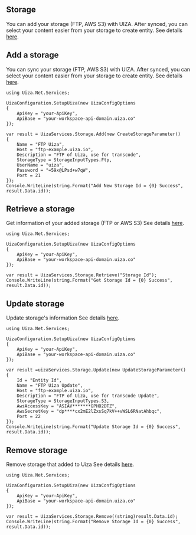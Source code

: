 ## Storage
You can add your storage (FTP, AWS S3) with UIZA. After synced, you can select your content easier from your storage to create entity.
See details [here](https://docs.uiza.io/#storage).

## Add a storage
You can sync your storage (FTP, AWS S3) with UIZA. After synced, you can select your content easier from your storage to create entity.
See details [here](https://docs.uiza.io/#add-a-storage).

```Cshard
using Uiza.Net.Services;

UizaConfiguration.SetupUiza(new UizaConfigOptions
{
	ApiKey = "your-ApiKey",
	ApiBase = "your-workspace-api-domain.uiza.co"
});

var result = UizaServices.Storage.Add(new CreateStorageParameter()
{
	Name = "FTP Uiza",
	Host = "ftp-example.uiza.io",
	Description = "FTP of Uiza, use for transcode",
	StorageType = StorageInputTypes.Ftp,
	UserName = "uiza",
	Password = "=59x@LPsd+w7qW",
	Port = 21
});
Console.WriteLine(string.Format("Add New Storage Id = {0} Success", result.Data.id));
```

## Retrieve a storage
Get information of your added storage (FTP or AWS S3)
See details [here](https://docs.uiza.io/#retrieve-a-storage).

```Cshard
using Uiza.Net.Services;

UizaConfiguration.SetupUiza(new UizaConfigOptions
{
	ApiKey = "your-ApiKey",
	ApiBase = "your-workspace-api-domain.uiza.co"
});

var result = UizaServices.Storage.Retrieve("Storage Id");
Console.WriteLine(string.Format("Get Storage Id = {0} Success", result.Data.id));
```

## Update storage
Update storage's information
See details [here](https://docs.uiza.io/#update-storage).

```Cshard
using Uiza.Net.Services;

UizaConfiguration.SetupUiza(new UizaConfigOptions
{
	ApiKey = "your-ApiKey",
	ApiBase = "your-workspace-api-domain.uiza.co"
});

var result =uizaServices.Storage.Update(new UpdateStorageParameter()
{
	Id = "Entity Id",
    Name = "FTP Uiza Update",
    Host = "ftp-example.uiza.io",
    Description = "FTP of Uiza, use for transcode Update",
    StorageType = StorageInputTypes.S3,
    AwsAccessKey = "ASIAV*******GPHO2DTZ",
    AwsSecretKey = "dp****cx2mE2lZxsSq7kV++vWSL6RNatAhbqc",
    Port = 22
});
Console.WriteLine(string.Format("Update Storage Id = {0} Success", result.Data.id));
```

## Remove storage
Remove storage that added to Uiza
See details [here](https://docs.uiza.io/#remove-storage).

```Cshard
using Uiza.Net.Services;

UizaConfiguration.SetupUiza(new UizaConfigOptions
{
	ApiKey = "your-ApiKey",
	ApiBase = "your-workspace-api-domain.uiza.co"
});

var result = UizaServices.Storage.Remove((string)result.Data.id);
Console.WriteLine(string.Format("Remove Storage Id = {0} Success", result.Data.id));
```

